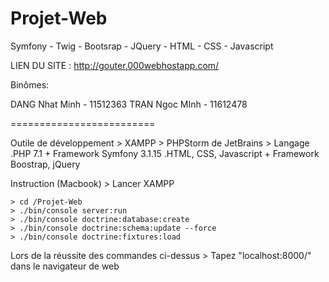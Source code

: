 # Projet-Web
Symfony - Twig - Bootsrap - JQuery - HTML - CSS - Javascript

LIEN DU SITE : http://gouter.000webhostapp.com/

Binômes:

DANG Nhat Minh - 11512363
TRAN Ngoc MInh - 11612478

=========================

Outile de développement
	> XAMPP
	> PHPStorm de JetBrains
	> Langage 
		.PHP 7.1 + Framework Symfony 3.1.15
		.HTML, CSS, Javascript + Framework Boostrap, jQuery

Instruction (Macbook)
	> Lancer XAMPP 
        
	> cd /Projet-Web 
	> ./bin/console server:run 
 	> ./bin/console doctrine:database:create
	> ./bin/console doctrine:schema:update --force
	> ./bin/console doctrine:fixtures:load

Lors de la réussite des commandes ci-dessus
	> Tapez "localhost:8000/" dans le navigateur de web 
